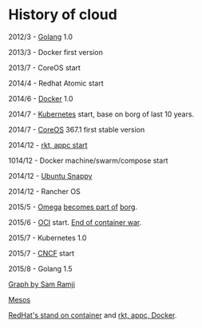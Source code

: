# History of cloud

2012/3 - [Golang](https://golang.org/) 1.0

2013/3 - Docker first version

2013/7 - CoreOS start

2014/4 - Redhat Atomic start

2014/6 - [Docker](https://www.docker.com/) 1.0

2014/7 - [Kubernetes](http://kubernetes.io/) start, base on borg of last 10 years.

2014/7 - [CoreOS](https://coreos.com/) 367.1 first stable version

2014/12 - [rkt, appc start](https://coreos.com/blog/rocket/)

1014/12 - Docker machine/swarm/compose start

2014/12 - [Ubuntu Snappy](http://www.markshuttleworth.com/archives/1434)

2014/12 - Rancher OS

2015/5 - [Omega](http://eurosys2013.tudos.org/wp-content/uploads/2013/paper/Schwarzkopf.pdf) [becomes part of](http://www.theplatform.net/2015/05/05/google-omega-to-become-part-of-borg-collective/) [borg](https://static.googleusercontent.com/media/research.google.com/zh-TW//pubs/archive/43438.pdf).

2015/6 - [OCI](https://www.opencontainers.org/) start. [End of container war](http://www.theregister.co.uk/2015/05/05/coreos_fest_roundtable/).

2015/7 - Kubernetes 1.0

2015/7 - [CNCF](https://cncf.io/) start

2015/8 - Golang 1.5

[Graph by Sam Ramji](https://twitter.com/solomonstre/status/634159354103488512)

[Mesos](http://www.wired.com/2013/03/google-borg-twitter-mesos/)

[RedHat's stand on container](http://www.redhat.com/en/about/blog/taking-stand-against-container-fragmentationwith-standards) and [rkt, appc, Docker](http://rhelblog.redhat.com/2015/05/05/rkt-appc-and-docker-a-take-on-the-linux-container-upstream/).
